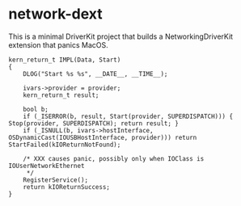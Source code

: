 # network-dext

This is a minimal DriverKit project that builds a NetworkingDriverKit extension that panics MacOS.
```
kern_return_t IMPL(Data, Start) 
{
    DLOG("Start %s %s", __DATE__, __TIME__);

    ivars->provider = provider;
    kern_return_t result;

    bool b;
    if (_ISERROR(b, result, Start(provider, SUPERDISPATCH))) { Stop(provider, SUPERDISPATCH); return result; }
    if (_ISNULL(b, ivars->hostInterface, OSDynamicCast(IOUSBHostInterface, provider))) return StartFailed(kIOReturnNotFound);

    /* XXX causes panic, possibly only when IOClass is IOUserNetworkEthernet 
     */
    RegisterService();
    return kIOReturnSuccess;
}
```

